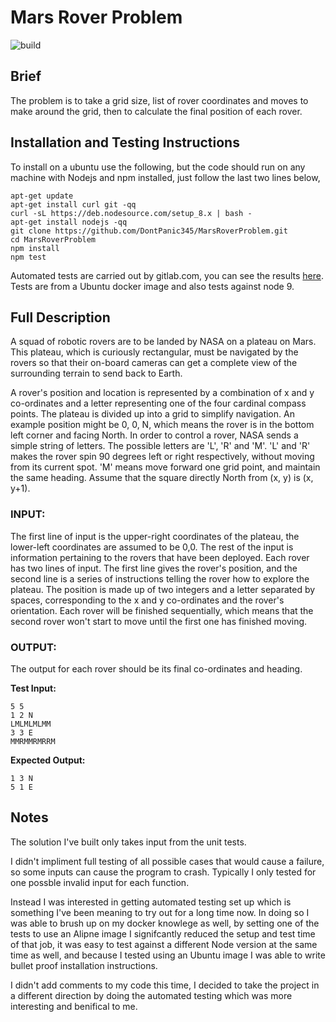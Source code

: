 # Mars Rover Problem

![build](https://gitlab.com/falloonalan/MarsRoverProblem/badges/master/build.svg)


## Brief

The problem is to take a grid size, list of rover coordinates and moves to make around the grid, then to calculate the final position of each rover. 

## Installation and Testing Instructions
To install on a ubuntu use the following, but the code should run on any machine with Nodejs and npm installed, just follow the last two lines below,

```
apt-get update
apt-get install curl git -qq
curl -sL https://deb.nodesource.com/setup_8.x | bash -
apt-get install nodejs -qq
git clone https://github.com/DontPanic345/MarsRoverProblem.git
cd MarsRoverProblem
npm install
npm test
```

Automated tests are carried out by gitlab.com, you can see the results [here](https://gitlab.com/falloonalan/MarsRoverProblem/pipelines?scope=finished&page=1). Tests are from a Ubuntu docker image and also tests against node 9.

## Full Description

A squad of robotic rovers are to be landed by NASA on a plateau on Mars.
This plateau, which is curiously rectangular, must be navigated by the
rovers so that their on-board cameras can get a complete view of the
surrounding terrain to send back to Earth.


A rover's position and location is represented by a combination of x and y
co-ordinates and a letter representing one of the four cardinal compass
points. The plateau is divided up into a grid to simplify navigation. An
example position might be 0, 0, N, which means the rover is in the bottom
left corner and facing North. In order to control a rover, NASA sends a simple string of letters. The possible letters are 'L', 'R' and 'M'. 'L' and 'R' makes the rover spin 90
degrees left or right respectively, without moving from its current spot.
'M' means move forward one grid point, and maintain the same heading.
Assume that the square directly North from (x, y) is (x, y+1).


### INPUT:

The first line of input is the upper-right coordinates of the plateau, the
lower-left coordinates are assumed to be 0,0.
The rest of the input is information pertaining to the rovers that have
been deployed. Each rover has two lines of input. The first line gives the
rover's position, and the second line is a series of instructions telling
the rover how to explore the plateau.
The position is made up of two integers and a letter separated by spaces,
corresponding to the x and y co-ordinates and the rover's orientation.
Each rover will be finished sequentially, which means that the second rover
won't start to move until the first one has finished moving.


### OUTPUT:

The output for each rover should be its final co-ordinates and heading.


**Test​ Input:**

```
5 5
1 2 N
LMLMLMLMM
3 3 E
MMRMMRMRRM
```

**Expected Output:**

```
1 3 N
5 1 E
```

## Notes

The solution I've built only takes input from the unit tests.

I didn't impliment full testing of all possible cases that would cause a failure, so some inputs can cause the program to crash. Typically I only tested for one possble invalid input for each function.

Instead I was interested in getting automated testing set up which is something I've been meaning to try out for a long time now. In doing so I was able to brush up on my docker knowlege as well, by setting one of the tests to use an Alipne image I signifcantly reduced the setup and test time of that job, it was easy to test against a different Node version at the same time as well, and because I tested using an Ubuntu image I was able to write bullet proof installation instructions.

I didn't add comments to my code this time, I decided to take the project in a different direction by doing the automated testing which was more interesting and benifical to me.
